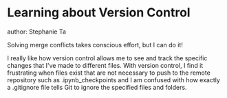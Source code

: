 # Learning about Version Control
author: Stephanie Ta

Solving merge conflicts takes conscious effort, but I can do it!

I really like how version control allows me to see and track the specific changes that I've made to different files.
With version control, I find it frustrating when files exist that are not necessary to push to the remote repository such as .ipynb_checkpoints and I am confused with how exactly a .gitignore file tells Git to ignore the specified files and folders.